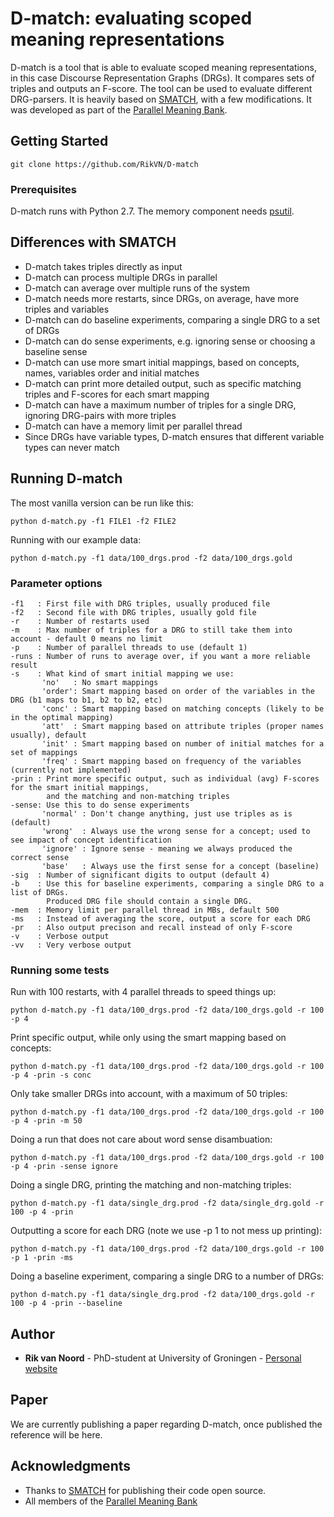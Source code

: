 # D-match: evaluating scoped meaning representations

D-match is a tool that is able to evaluate scoped meaning representations, in this case Discourse Representation Graphs (DRGs). It compares sets of triples and outputs an F-score. The tool can be used to evaluate different DRG-parsers.
It is heavily based on [SMATCH](https://github.com/snowblink14/smatch), with a few modifications. It was developed as part of the [Parallel Meaning Bank](www.pmb.let.rug.nl).

## Getting Started

```
git clone https://github.com/RikVN/D-match
```

### Prerequisites

D-match runs with Python 2.7. The memory component needs [psutil](https://pypi.python.org/pypi/psutil).

## Differences with SMATCH ##

* D-match takes triples directly as input
* D-match can process multiple DRGs in parallel
* D-match can average over multiple runs of the system
* D-match needs more restarts, since DRGs, on average, have more triples and variables
* D-match can do baseline experiments, comparing a single DRG to a set of DRGs
* D-match can do sense experiments, e.g. ignoring sense or choosing a baseline sense
* D-match can use more smart initial mappings, based on concepts, names, variables order and initial matches
* D-match can print more detailed output, such as specific matching triples and F-scores for each smart mapping
* D-match can have a maximum number of triples for a single DRG, ignoring DRG-pairs with more triples
* D-match can have a memory limit per parallel thread
* Since DRGs have variable types, D-match ensures that different variable types can never match

## Running D-match

The most vanilla version can be run like this:

```
python d-match.py -f1 FILE1 -f2 FILE2
```

Running with our example data:

```
python d-match.py -f1 data/100_drgs.prod -f2 data/100_drgs.gold
```

### Parameter options ###

```
-f1   : First file with DRG triples, usually produced file
-f2   : Second file with DRG triples, usually gold file
-r    : Number of restarts used
-m    : Max number of triples for a DRG to still take them into account - default 0 means no limit
-p    : Number of parallel threads to use (default 1)
-runs : Number of runs to average over, if you want a more reliable result
-s    : What kind of smart initial mapping we use:
       'no'   : No smart mappings
       'order': Smart mapping based on order of the variables in the DRG (b1 maps to b1, b2 to b2, etc)
       'conc' : Smart mapping based on matching concepts (likely to be in the optimal mapping)
       'att'  : Smart mapping based on attribute triples (proper names usually), default
       'init' : Smart mapping based on number of initial matches for a set of mappings
       'freq' : Smart mapping based on frequency of the variables (currently not implemented)
-prin : Print more specific output, such as individual (avg) F-scores for the smart initial mappings, 
        and the matching and non-matching triples
-sense: Use this to do sense experiments
       'normal' : Don't change anything, just use triples as is (default)   
       'wrong'  : Always use the wrong sense for a concept; used to see impact of concept identification
       'ignore' : Ignore sense - meaning we always produced the correct sense
       'base'   : Always use the first sense for a concept (baseline)
-sig  : Number of significant digits to output (default 4)
-b    : Use this for baseline experiments, comparing a single DRG to a list of DRGs. 
        Produced DRG file should contain a single DRG.
-mem  : Memory limit per parallel thread in MBs, default 500        
-ms   : Instead of averaging the score, output a score for each DRG
-pr   : Also output precison and recall instead of only F-score
-v    : Verbose output
-vv   : Very verbose output  
```

### Running some tests ###

Run with 100 restarts, with 4 parallel threads to speed things up:

```
python d-match.py -f1 data/100_drgs.prod -f2 data/100_drgs.gold -r 100 -p 4
```

Print specific output, while only using the smart mapping based on concepts:

```
python d-match.py -f1 data/100_drgs.prod -f2 data/100_drgs.gold -r 100 -p 4 -prin -s conc
```

Only take smaller DRGs into account, with a maximum of 50 triples:

```
python d-match.py -f1 data/100_drgs.prod -f2 data/100_drgs.gold -r 100 -p 4 -prin -m 50
```

Doing a run that does not care about word sense disambuation:

```
python d-match.py -f1 data/100_drgs.prod -f2 data/100_drgs.gold -r 100 -p 4 -prin -sense ignore
```

Doing a single DRG, printing the matching and non-matching triples:

```
python d-match.py -f1 data/single_drg.prod -f2 data/single_drg.gold -r 100 -p 4 -prin
```

Outputting a score for each DRG (note we use -p 1 to not mess up printing):

```
python d-match.py -f1 data/100_drgs.prod -f2 data/100_drgs.gold -r 100 -p 1 -prin -ms
```

Doing a baseline experiment, comparing a single DRG to a number of DRGs:

```
python d-match.py -f1 data/single_drg.prod -f2 data/100_drgs.gold -r 100 -p 4 -prin --baseline
```

## Author

* **Rik van Noord** - PhD-student at University of Groningen - [Personal website](www.rikvannoord.nl)

## Paper ##

We are currently publishing a paper regarding D-match, once published the reference will be here.

## Acknowledgments

* Thanks to [SMATCH](https://github.com/snowblink14/smatch) for publishing their code open source.
* All members of the [Parallel Meaning Bank](www.pmb.let.rug.nl)
